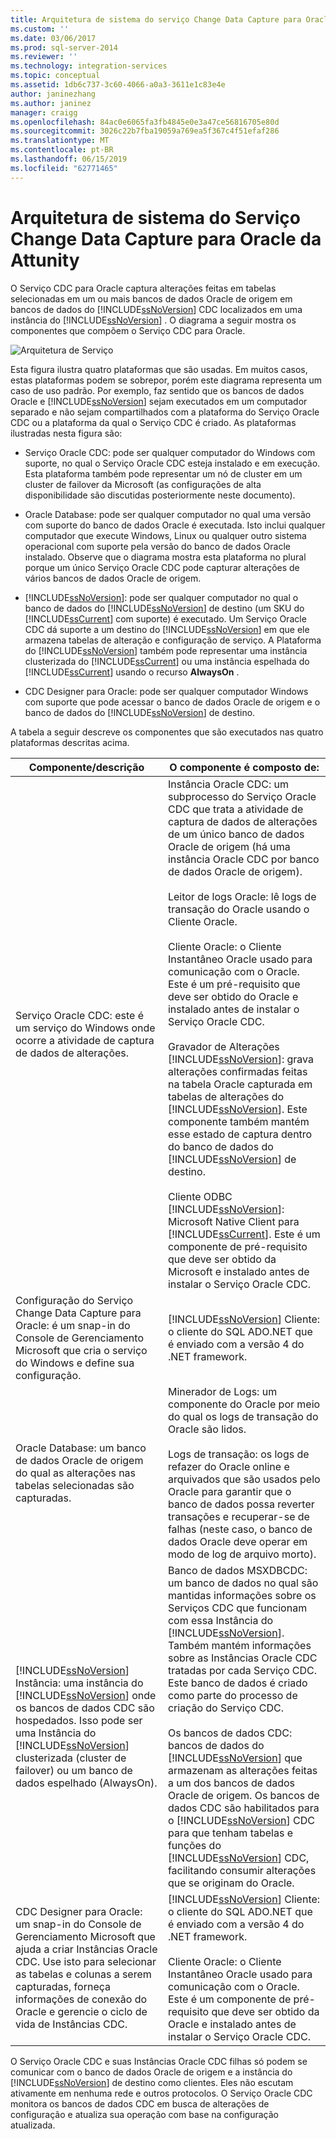 ```yaml
---
title: Arquitetura de sistema do serviço Change Data Capture para Oracle da Attunity | Microsoft Docs
ms.custom: ''
ms.date: 03/06/2017
ms.prod: sql-server-2014
ms.reviewer: ''
ms.technology: integration-services
ms.topic: conceptual
ms.assetid: 1db6c737-3c60-4066-a0a3-3611e1c83e4e
author: janinezhang
ms.author: janinez
manager: craigg
ms.openlocfilehash: 84ac0e6065fa3fb4845e0e3a47ce56816705e80d
ms.sourcegitcommit: 3026c22b7fba19059a769ea5f367c4f51efaf286
ms.translationtype: MT
ms.contentlocale: pt-BR
ms.lasthandoff: 06/15/2019
ms.locfileid: "62771465"
---
```

# <a name="change-data-capture-service-for-oracle-by-attunity-system-architecture"></a>Arquitetura de sistema do Serviço Change Data Capture para Oracle da Attunity
  O Serviço CDC para Oracle captura alterações feitas em tabelas selecionadas em um ou mais bancos de dados Oracle de origem em bancos de dados do [!INCLUDE[ssNoVersion](../../../includes/ssnoversion-md.md)] CDC localizados em uma instância do [!INCLUDE[ssNoVersion](../../../includes/ssnoversion-md.md)] . O diagrama a seguir mostra os componentes que compõem o Serviço CDC para Oracle.  
  
 ![Arquitetura de Serviço](../media/service-architecture.gif "Arquitetura de Serviço")  
  
 Esta figura ilustra quatro plataformas que são usadas. Em muitos casos, estas plataformas podem se sobrepor, porém este diagrama representa um caso de uso padrão. Por exemplo, faz sentido que os bancos de dados Oracle e [!INCLUDE[ssNoVersion](../../../includes/ssnoversion-md.md)] sejam executados em um computador separado e não sejam compartilhados com a plataforma do Serviço Oracle CDC ou a plataforma da qual o Serviço CDC é criado. As plataformas ilustradas nesta figura são:  
  
-   Serviço Oracle CDC: pode ser qualquer computador do Windows com suporte, no qual o Serviço Oracle CDC esteja instalado e em execução. Esta plataforma também pode representar um nó de cluster em um cluster de failover da Microsoft (as configurações de alta disponibilidade são discutidas posteriormente neste documento).  
  
-   Oracle Database: pode ser qualquer computador no qual uma versão com suporte do banco de dados Oracle é executada. Isto inclui qualquer computador que execute Windows, Linux ou qualquer outro sistema operacional com suporte pela versão do banco de dados Oracle instalado. Observe que o diagrama mostra esta plataforma no plural porque um único Serviço Oracle CDC pode capturar alterações de vários bancos de dados Oracle de origem.  
  
-   [!INCLUDE[ssNoVersion](../../../includes/ssnoversion-md.md)]: pode ser qualquer computador no qual o banco de dados do [!INCLUDE[ssNoVersion](../../../includes/ssnoversion-md.md)] de destino (um SKU do [!INCLUDE[ssCurrent](../../../includes/sscurrent-md.md)] com suporte) é executado. Um Serviço Oracle CDC dá suporte a um destino do [!INCLUDE[ssNoVersion](../../../includes/ssnoversion-md.md)] em que ele armazena tabelas de alteração e configuração de serviço. A Plataforma do [!INCLUDE[ssNoVersion](../../../includes/ssnoversion-md.md)] também pode representar uma instância clusterizada do [!INCLUDE[ssCurrent](../../../includes/sscurrent-md.md)] ou uma instância espelhada do [!INCLUDE[ssCurrent](../../../includes/sscurrent-md.md)] usando o recurso **AlwaysOn** .  
  
-   CDC Designer para Oracle: pode ser qualquer computador Windows com suporte que pode acessar o banco de dados Oracle de origem e o banco de dados do [!INCLUDE[ssNoVersion](../../../includes/ssnoversion-md.md)] de destino.  
  
 A tabela a seguir descreve os componentes que são executados nas quatro plataformas descritas acima.  
  
|Componente/descrição|O componente é composto de:|  
|----------------------------|----------------------------|  
|Serviço Oracle CDC: este é um serviço do Windows onde ocorre a atividade de captura de dados de alterações.|Instância Oracle CDC: um subprocesso do Serviço Oracle CDC que trata a atividade de captura de dados de alterações de um único banco de dados Oracle de origem (há uma instância Oracle CDC por banco de dados Oracle de origem).<br /><br /> Leitor de logs Oracle: lê logs de transação do Oracle usando o Cliente Oracle.<br /><br /> Cliente Oracle: o Cliente Instantâneo Oracle usado para comunicação com o Oracle. Este é um pré-requisito que deve ser obtido do Oracle e instalado antes de instalar o Serviço Oracle CDC.<br /><br /> Gravador de Alterações [!INCLUDE[ssNoVersion](../../../includes/ssnoversion-md.md)]: grava alterações confirmadas feitas na tabela Oracle capturada em tabelas de alterações do [!INCLUDE[ssNoVersion](../../../includes/ssnoversion-md.md)]. Este componente também mantém esse estado de captura dentro do banco de dados do [!INCLUDE[ssNoVersion](../../../includes/ssnoversion-md.md)] de destino.<br /><br /> Cliente ODBC [!INCLUDE[ssNoVersion](../../../includes/ssnoversion-md.md)]: Microsoft Native Client para [!INCLUDE[ssCurrent](../../../includes/sscurrent-md.md)]. Este é um componente de pré-requisito que deve ser obtido da Microsoft e instalado antes de instalar o Serviço Oracle CDC.|  
|Configuração do Serviço Change Data Capture para Oracle: é um snap-in do Console de Gerenciamento Microsoft que cria o serviço do Windows e define sua configuração.|[!INCLUDE[ssNoVersion](../../../includes/ssnoversion-md.md)] Cliente: o cliente do SQL ADO.NET que é enviado com a versão 4 do .NET framework.|  
|Oracle Database: um banco de dados Oracle de origem do qual as alterações nas tabelas selecionadas são capturadas.|Minerador de Logs: um componente do Oracle por meio do qual os logs de transação do Oracle são lidos.<br /><br /> Logs de transação: os logs de refazer do Oracle online e arquivados que são usados pelo Oracle para garantir que o banco de dados possa reverter transações e recuperar-se de falhas (neste caso, o banco de dados Oracle deve operar em modo de log de arquivo morto).|  
|[!INCLUDE[ssNoVersion](../../../includes/ssnoversion-md.md)] Instância: uma instância do [!INCLUDE[ssNoVersion](../../../includes/ssnoversion-md.md)] onde os bancos de dados CDC são hospedados. Isso pode ser uma Instância do [!INCLUDE[ssNoVersion](../../../includes/ssnoversion-md.md)] clusterizada (cluster de failover) ou um banco de dados espelhado (AlwaysOn).|Banco de dados MSXDBCDC: um banco de dados no qual são mantidas informações sobre os Serviços CDC que funcionam com essa Instância do [!INCLUDE[ssNoVersion](../../../includes/ssnoversion-md.md)]. Também mantém informações sobre as Instâncias Oracle CDC tratadas por cada Serviço CDC. Este banco de dados é criado como parte do processo de criação do Serviço CDC.<br /><br /> Os bancos de dados CDC: bancos de dados do [!INCLUDE[ssNoVersion](../../../includes/ssnoversion-md.md)] que armazenam as alterações feitas a um dos bancos de dados Oracle de origem. Os bancos de dados CDC são habilitados para o [!INCLUDE[ssNoVersion](../../../includes/ssnoversion-md.md)] CDC para que tenham tabelas e funções do [!INCLUDE[ssNoVersion](../../../includes/ssnoversion-md.md)] CDC, facilitando consumir alterações que se originam do Oracle.|  
|CDC Designer para Oracle: um snap-in do Console de Gerenciamento Microsoft que ajuda a criar Instâncias Oracle CDC. Use isto para selecionar as tabelas e colunas a serem capturadas, forneça informações de conexão do Oracle e gerencie o ciclo de vida de Instâncias CDC.|[!INCLUDE[ssNoVersion](../../../includes/ssnoversion-md.md)] Cliente: o cliente do SQL ADO.NET que é enviado com a versão 4 do .NET framework.<br /><br /> Cliente Oracle: o Cliente Instantâneo Oracle usado para comunicação com o Oracle. Este é um componente de pré-requisito que deve ser obtido da Oracle e instalado antes de instalar o Serviço Oracle CDC.|  
  
 O Serviço Oracle CDC e suas Instâncias Oracle CDC filhas só podem se comunicar com o banco de dados Oracle de origem e a instância do [!INCLUDE[ssNoVersion](../../../includes/ssnoversion-md.md)] de destino como clientes. Eles não escutam ativamente em nenhuma rede e outros protocolos. O Serviço Oracle CDC monitora os bancos de dados CDC em busca de alterações de configuração e atualiza sua operação com base na configuração atualizada.  
  
  
